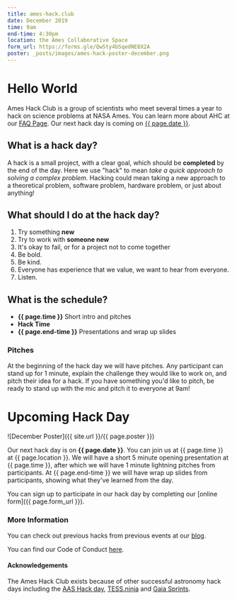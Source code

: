 ```yaml
---
title: ames-hack.club
date: December 2019
time: 9am
end-time: 4:30pm
location: the Ames Collaborative Space
form_url: https://forms.gle/QwSty4bSqedNE8X2A
poster: _posts/images/ames-hack-poster-december.png
---
```


# Hello World

Ames Hack Club is a group of scientists who meet several times a year to hack on science problems at NASA Ames. You can learn more about AHC at our [FAQ Page](faq.md). Our next hack day is coming on [{{ page.date }}](#upcoming-hack-day).

## What is a hack day?

A hack is a small project, with a clear goal, which should be **completed** by the end of the day. Here we use "hack" to mean *take a quick approach to solving a complex problem.* Hacking could mean taking a new approach to a theoretical problem, software problem, hardware problem, or just about anything!

## What should I do at the hack day?

1. Try something **new**
2. Try to work with **someone new**
3. It's okay to fail, or for a project not to come together
4. Be bold.
5. Be kind.
6. Everyone has experience that we value, we want to hear from everyone.
7. Listen.

## What is the schedule?

* **{{ page.time }}** Short intro and pitches
* **Hack Time**
* **{{ page.end-time }}** Presentations and wrap up slides

### Pitches

At the beginning of the hack day we will have pitches. Any participant can stand up for 1 minute, explain the challenge they would like to work on, and pitch their idea for a hack. If you have something you'd like to pitch, be ready to stand up with the mic and pitch it to everyone at 9am!

# Upcoming Hack Day
![December Poster]({{ site.url }}/{{ page.poster }})

Our next hack day is on **{{ page.date }}**. You can join us at {{ page.time }} at {{ page.location }}. We will have a short 5 minute opening presentation at {{ page.time }}, after which we will have 1 minute lightning pitches from participants. At {{ page.end-time }} we will have wrap up slides from participants, showing what they've learned from the day.

You can sign up to participate in our hack day by completing our [online form]({{ page.form_url }}).

### More Information

You can check out previous hacks from previous events at our [blog](blog.html).

You can find our Code of Conduct [here](code-of-conduct.md).

#### Acknowledgements

The Ames Hack Club exists because of other successful astronomy hack days including the [AAS Hack day](https://www.astrobetter.com/wiki/AASHackDay), [TESS.ninja](http://tess.party/) and [Gaia Sprints](http://gaia.lol/).
